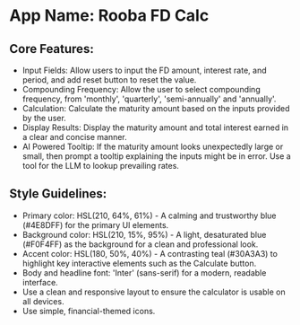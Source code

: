 # **App Name**: Rooba FD Calc

## Core Features:

- Input Fields: Allow users to input the FD amount, interest rate, and period, and add reset button to reset the value.
- Compounding Frequency: Allow the user to select compounding frequency, from 'monthly', 'quarterly', 'semi-annually' and 'annually'.
- Calculation: Calculate the maturity amount based on the inputs provided by the user.
- Display Results: Display the maturity amount and total interest earned in a clear and concise manner.
- AI Powered Tooltip: If the maturity amount looks unexpectedly large or small, then prompt a tooltip explaining the inputs might be in error. Use a tool for the LLM to lookup prevailing rates.

## Style Guidelines:

- Primary color: HSL(210, 64%, 61%) - A calming and trustworthy blue (#4E8DFF) for the primary UI elements.
- Background color: HSL(210, 15%, 95%) - A light, desaturated blue (#F0F4FF) as the background for a clean and professional look.
- Accent color: HSL(180, 50%, 40%) - A contrasting teal (#30A3A3) to highlight key interactive elements such as the Calculate button.
- Body and headline font: 'Inter' (sans-serif) for a modern, readable interface.
- Use a clean and responsive layout to ensure the calculator is usable on all devices.
- Use simple, financial-themed icons.